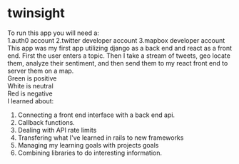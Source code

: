 # twinsight

To run this app you will need a:
<br>
1.auth0 account
2.twitter developer account
3.mapbox developer account
<br>
This app was my first app utilizing django as a back end and react as a front end.  First the user enters a topic.
Then I take a stream of tweets, geo locate them, analyze their sentiment, and then send them to my react front end to 
server them on a map.
<br>Green is positive
<br>White is neutral
<br>Red is negative
<br>
I learned about:
<br>
  1. Connecting a front end interface with a back end api.
  2. Callback functions.
  3. Dealing with API rate limits
  4. Transfering what I've learned in rails to new frameworks
  5. Managing my learning goals with projects goals
  7. Combining libraries to do interesting information.
